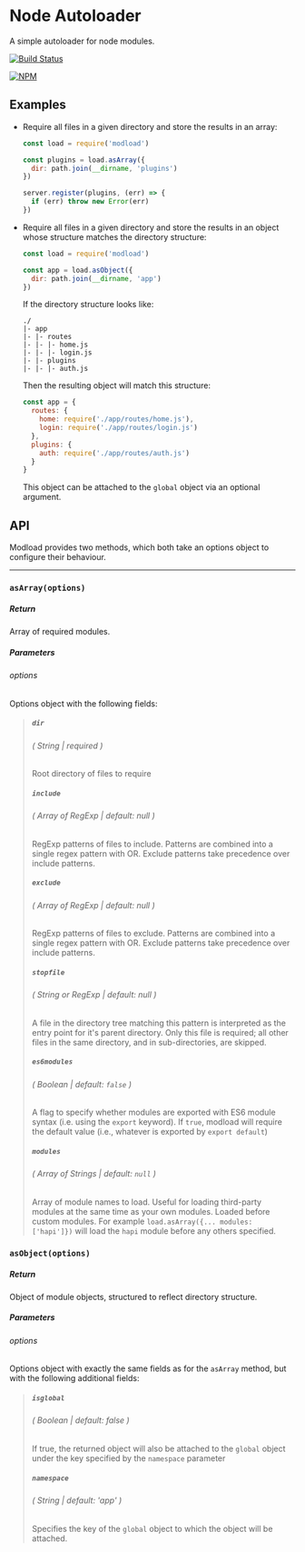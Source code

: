 # Node Autoloader
A simple autoloader for node modules.

[![Build Status](https://travis-ci.org/eliascodes/modload.svg?branch=master)](https://travis-ci.org/eliascodes/modload)

[![NPM](https://nodei.co/npm/modload.png?downloads=true&stars=true&downloadRank=true)](https://nodei.co/npm/modload/)


## Examples
* Require all files in a given directory and store the results in an array:
  ```javascript
  const load = require('modload')

  const plugins = load.asArray({
    dir: path.join(__dirname, 'plugins')
  })

  server.register(plugins, (err) => {
    if (err) throw new Error(err)
  })
  ```

* Require all files in a given directory and store the results in an object whose structure matches the directory structure:
  ```javascript
  const load = require('modload')

  const app = load.asObject({
    dir: path.join(__dirname, 'app')
  })
  ```
  If the directory structure looks like:
  ```
  ./
  |- app
  |- |- routes
  |- |- |- home.js
  |- |- |- login.js
  |- |- plugins
  |- |- |- auth.js
  ```
  Then the resulting object will match this structure:
  ```javascript
  const app = {
    routes: {
      home: require('./app/routes/home.js'),
      login: require('./app/routes/login.js')
    },
    plugins: {
      auth: require('./app/routes/auth.js')
    }
  }
  ```
  This object can be attached to the `global` object via an optional argument.

## API
Modload provides two methods, which both take an options object to configure their behaviour.

<hr>

### `asArray(options)`
##### Return
Array of required modules.

##### Parameters
###### options
Options object with the following fields:
> ##### `dir`
> ###### ( String | required )
> Root directory of files to require
> ##### `include`
> ###### ( Array of RegExp | default: null )
> RegExp patterns of files to include. Patterns are combined into a single regex pattern with OR. Exclude patterns take precedence over include patterns.
> ##### `exclude`
> ###### ( Array of RegExp | default: null )
> RegExp patterns of files to exclude. Patterns are combined into a single regex pattern with OR. Exclude patterns take precedence over include patterns.
> ##### `stopfile`
> ###### ( String or RegExp | default: null )
> A file in the directory tree matching this pattern is interpreted as the entry point for it's parent directory. Only this file is required; all other files in the same directory, and in sub-directories, are skipped.
> ##### `es6modules`
> ###### ( Boolean | default: `false` )
> A flag to specify whether modules are exported with ES6 module syntax (i.e. using the `export` keyword). If `true`, modload will require the default value (i.e., whatever is exported by `export default`)
> ##### `modules`
> ###### ( Array of Strings | default: `null` )
> Array of module names to load. Useful for loading third-party modules at the same time as your own modules. Loaded before custom modules. For example `load.asArray({... modules: ['hapi']})` will load the `hapi` module before any others specified.

### `asObject(options)`
##### Return
Object of module objects, structured to reflect directory structure.

##### Parameters
###### options
Options object with exactly the same fields as for the `asArray` method, but with the following additional fields:
> ##### `isglobal`
> ###### ( Boolean | default: false )
> If true, the returned object will also be attached to the `global` object under the key specified by the `namespace` parameter
> ##### `namespace`
> ###### ( String | default: 'app' )
> Specifies the key of the `global` object to which the object will be attached.
